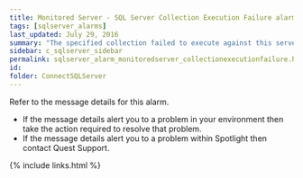 ```yaml
---
title: ﻿Monitored Server - SQL Server Collection Execution Failure alarm
tags: [sqlserver_alarms]
last_updated: July 29, 2016
summary: "The specified collection failed to execute against this server."
sidebar: c_sqlserver_sidebar
permalink: sqlserver_alarm_monitoredserver_collectionexecutionfailure.html
id:
folder: ConnectSQLServer
---
```




Refer to the message details for this alarm.

* If the message details alert you to a problem in your environment then take the action required to resolve that problem.
* If the message details alert you to a problem within Spotlight then contact Quest Support.

{% include links.html %}
